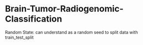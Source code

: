 # Brain-Tumor-Radiogenomic-Classification
Random State: can understand as a random seed to split data with train_test_split
